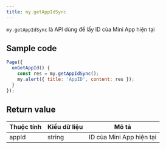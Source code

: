 ```yaml
---
title: my.getAppIdSync
---
```


`my.getAppIdSync` là API dùng để lấy ID của Mini App hiện tại

## Sample code

```js
Page({
  onGetAppId() {
    const res = my.getAppIdSync();
    my.alert({ title: 'AppID', content: res });
  }
});
```

## Return value

| Thuộc tính | Kiểu dữ liệu   | Mô tả              |
| ---------- | ------ | ------------------------ |
| appId      | string | ID của Mini App hiện tại |
